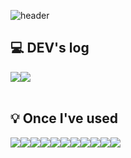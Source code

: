 ![header](https://capsule-render.vercel.app/api?type=waving&color=timeAutot&text=Chaeli's%20GitHub&animation=twinkling&fontSize=48&fontAlignY=40&fontAlign=50&height=240)

<div align="left">
  
  ## 💻 DEV's log
  <div style="display:flex; flex-direction:row;">
      <a href="">
          <!--<img src="https://img.shields.io/badge/Tistory-000000?style=for-the-badge&logo=Tistory&logoColor=white">-->
        <img src="https://img.shields.io/badge/Tech%20Blog-11B48A?style=for-the-badge&logo=Vimeo&logoColor=white">
      </a>
      <a href="">
          <img src="https://img.shields.io/badge/Notion-9999FF?style=for-the-badge&logo=Notion&logoColor=white"> 
      </a>
  </div><br>
  
  <!--##  Contact
  <div style="display:flex; flex-direction:row;">
      <a href="mailto:@gmail.com">
          <img src="https://img.shields.io/badge/Gmail-EA4335?style=for-the-badge&logo=Gmail&logoColor=white"> 
      </a>
  </div><br> -->

  ## 💡 Once I've used
  <div style="display:flex; flex-direction:row;">
      <img src="https://img.shields.io/badge/Kotlin-7F52FF?style=flat-square&logo=kotlin&logoColor=white"/>
      <img src="https://img.shields.io/badge/Flutter-02569B?style=flat-square&logo=Flutter&logoColor=white"/>
      <img src="https://img.shields.io/badge/Java-007396?style=flat-square&logo=Java&logoColor=white"/>
      <img src="https://img.shields.io/badge/python-3776AB?style=flat-square&logo=python&logoColor=white"/> 
      <br>
      <img src="https://img.shields.io/badge/React-61DAFB?style=flat-square&logo=React&logoColor=black"/>
      <img src="https://img.shields.io/badge/html5-E34F26?style=flat-square&logo=html5&logoColor=white"/> 
      <img src="https://img.shields.io/badge/css-1572B6?style=flat-square&logo=css3&logoColor=white"/> 
      <img src="https://img.shields.io/badge/javascript-F7DF1E?style=flat-square&logo=javascript&logoColor=black"/> 
      <br>
      <img src="https://img.shields.io/badge/mysql-4479A1?style=flat-square&logo=mysql&logoColor=white"/> 
      <img src="https://img.shields.io/badge/firebase-FFCA28?style=flat-square&logo=firebase&logoColor=white"/>
      <img src="https://img.shields.io/badge/OpenCV-5C3EE8?style=flat-square&logo=opencv&logoColor=white"/> 
  </div><br>

</div>


<!--
**Chaelii/Chaelii** is a ✨ _special_ ✨ repository because its `README.md` (this file) appears on your GitHub profile.

Here are some ideas to get you started:

- 🔭 I’m currently working on ...
- 🌱 I’m currently learning ...
- 👯 I’m looking to collaborate on ...
- 🤔 I’m looking for help with ...
- 💬 Ask me about ...
- 📫 How to reach me: ...
- 😄 Pronouns: ...
- ⚡ Fun fact: ...
-->
